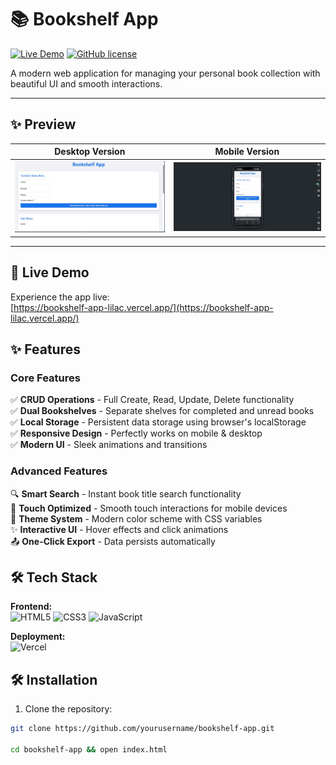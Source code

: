 # 📚 Bookshelf App

[![Live Demo](https://img.shields.io/badge/Live%20Demo-Online-brightgreen)](https://bookshelf-app-lilac.vercel.app/)
[![GitHub license](https://img.shields.io/badge/license-MIT-blue.svg)](https://github.com/yourusername/bookshelf-app/blob/main/LICENSE)

A modern web application for managing your personal book collection with beautiful UI and smooth interactions.

---

## ✨ Preview

| Desktop Version | Mobile Version |
|-----------------|----------------|
| ![Desktop Preview](dekstop.jpg) | ![Mobile Preview](mobile.jpg) |

---

## 🚀 Live Demo

Experience the app live:  
[https://bookshelf-app-lilac.vercel.app/](https://bookshelf-app-lilac.vercel.app/)

## ✨ Features

### Core Features
✅ **CRUD Operations** - Full Create, Read, Update, Delete functionality  
✅ **Dual Bookshelves** - Separate shelves for completed and unread books  
✅ **Local Storage** - Persistent data storage using browser's localStorage  
✅ **Responsive Design** - Perfectly works on mobile & desktop  
✅ **Modern UI** - Sleek animations and transitions  

### Advanced Features
🔍 **Smart Search** - Instant book title search functionality  
📱 **Touch Optimized** - Smooth touch interactions for mobile devices  
🎨 **Theme System** - Modern color scheme with CSS variables  
✨ **Interactive UI** - Hover effects and click animations  
📤 **One-Click Export** - Data persists automatically  

## 🛠 Tech Stack

**Frontend:**  
![HTML5](https://img.shields.io/badge/HTML5-E34F26?style=flat&logo=html5&logoColor=white)
![CSS3](https://img.shields.io/badge/CSS3-1572B6?style=flat&logo=css3&logoColor=white)
![JavaScript](https://img.shields.io/badge/JavaScript-F7DF1E?style=flat&logo=javascript&logoColor=black)

**Deployment:**  
![Vercel](https://img.shields.io/badge/Vercel-000000?style=flat&logo=vercel&logoColor=white)

## 🛠 Installation

1. Clone the repository:
```bash
git clone https://github.com/yourusername/bookshelf-app.git

cd bookshelf-app && open index.html